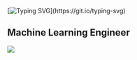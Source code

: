 [![Typing SVG](https://readme-typing-svg.demolab.com?font=Fira+Code&pause=1000&color=16CBF7&width=435&lines=Hi%2C%F0%9F%91%8B+I'm+Caike+Motta;Welcome+to+my+profile!)](https://git.io/typing-svg)
##                                                                              Machine Learning Engineer

![](https://komarev.com/ghpvc/?username=Camves)


